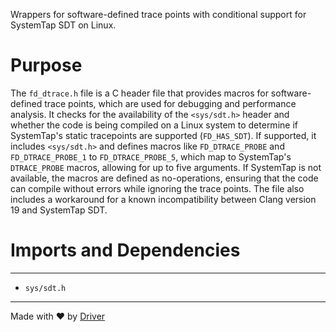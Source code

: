 <!--------------------------------------------------------------------------------->
<!-- IMPORTANT: This file is auto-generated by Driver (https://driver.ai). -------->
<!-- Manual edits may be overwritten on future commits. --------------------------->
<!--------------------------------------------------------------------------------->

Wrappers for software-defined trace points with conditional support for SystemTap SDT on Linux.

# Purpose
The `fd_dtrace.h` file is a C header file that provides macros for software-defined trace points, which are used for debugging and performance analysis. It checks for the availability of the `<sys/sdt.h>` header and whether the code is being compiled on a Linux system to determine if SystemTap's static tracepoints are supported (`FD_HAS_SDT`). If supported, it includes `<sys/sdt.h>` and defines macros like `FD_DTRACE_PROBE` and `FD_DTRACE_PROBE_1` to `FD_DTRACE_PROBE_5`, which map to SystemTap's `DTRACE_PROBE` macros, allowing for up to five arguments. If SystemTap is not available, the macros are defined as no-operations, ensuring that the code can compile without errors while ignoring the trace points. The file also includes a workaround for a known incompatibility between Clang version 19 and SystemTap SDT.
# Imports and Dependencies

---
- `sys/sdt.h`



---
Made with ❤️ by [Driver](https://www.driver.ai/)